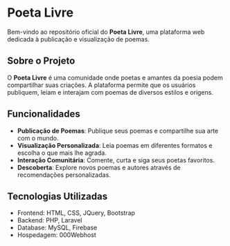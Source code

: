 # Poeta Livre

Bem-vindo ao repositório oficial do **Poeta Livre**, uma plataforma web dedicada à publicação e visualização de poemas.

## Sobre o Projeto

O **Poeta Livre** é uma comunidade onde poetas e amantes da poesia podem compartilhar suas criações. A plataforma permite que os usuários publiquem, leiam e interajam com poemas de diversos estilos e origens.

## Funcionalidades

- **Publicação de Poemas**: Publique seus poemas e compartilhe sua arte com o mundo.
- **Visualização Personalizada**: Leia poemas em diferentes formatos e escolha o que mais lhe agrada.
- **Interação Comunitária**: Comente, curta e siga seus poetas favoritos.
- **Descoberta**: Explore novos poemas e autores através de recomendações personalizadas.

## Tecnologias Utilizadas

- Frontend: HTML, CSS, JQuery, Bootstrap
- Backend: PHP, Laravel
- Database: MySQL, Firebase
- Hospedagem: 000Webhost